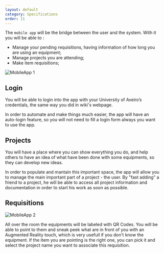 ```yaml
---
layout: default
category: Specifications
order: 11
---
```


The `mobile app` will be the bridge between the user and the system. 
With it you will be able to :
* Manage your pending requisitions, having information of how long you 
are using an equipment;
* Manage projects you are attending;
* Make item requisitions;

![MobileApp 1](https://firebasestorage.googleapis.com/v0/b/makerlab-b9b8c.appspot.com/o/MobileApp_2.png?alt=media&token=9603cce4-f46f-4bf9-b0bb-9bb0030fa288)

## Login

You will be able to login into the app with your University of Aveiro’s
credentials, the same way you did in wiki's webpage.

In order to automate and make things much easier, the app will have an auto-login
feature, so you will not need to fill a login form always you want to use the app.

## Projects

You will have a place where you can show everything you do, and help others
to have an idea of what have been done with some equipments, so they can 
develop new ideas.

In order to populate and mantain this important space, the app will allow you
to manage the main important part of a project - the user.
By "fast adding" a friend to a project, he will be able to access all project
information and documentation in order to start his work as soon as possible.

## Requisitions

![MobileApp 2](https://firebasestorage.googleapis.com/v0/b/makerlab-b9b8c.appspot.com/o/MobileApp_1.png?alt=media&token=584bd6d4-34df-475d-9031-20dfb4aa5b1b)

All over the room the equipments will be labeled with QR Codes. You will be able
to point to them and sneak peek what are in front of you with an Augmented Reality
touch, which is very usefull if you don't know the equipment. 
If the item you are pointing is the right one, you can pick it and select
the project name you want to associate this requisition.
